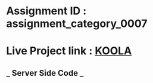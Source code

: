 # Assignment ID : assignment_category_0007

# Live Project link : [KOOLA](https://kola-sakib.netlify.app/)

## **_ Server Side Code _**

